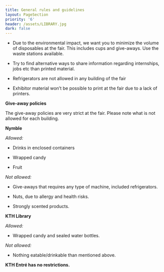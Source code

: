 ```yaml
---
title: General rules and guidelines
layout: PageSection
priority: '6'
header: /assets/LIBRARY.jpg
dark: false
---
```

* Due to the environmental impact, we want you to minimize the volume of disposables at the fair. This includes cups and give-aways. Use the waste stations available.

* Try to find alternative ways to share information regarding internships, jobs etc than printed material.

* Refrigerators are not allowed in any building of the fair

* Exhibitor material won’t be possible to print at the fair due to a lack of printers. 

**Give-away policies**

The give-away policies are very strict at the fair. Please note what is not allowed for each building.

**Nymble**

_Allowed:_

* Drinks in enclosed containers

* Wrapped candy

* Fruit

_Not allowed:_

* Give-aways that requires any type of machine, included refrigerators.

* Nuts, due to allergy and health risks.

* Strongly scented products.

**KTH Library**

_Allowed:_

* Wrapped candy and sealed water bottles.

_Not allowed:_

* Nothing eatable/drinkable than mentioned above.

**KTH Entré has no restrictions.**
